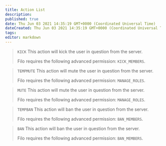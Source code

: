 ```yaml
---
title: Action List
description:
published: true
date: Thu Jun 03 2021 14:35:19 GMT+0000 (Coordinated Universal Time)
dateCreated: Thu Jun 03 2021 14:35:19 GMT+0000 (Coordinated Universal Time)
tags:
editor: markdown
---
```


> `KICK`
> This action will kick the user in question from the server.
>
> Filo requires the following advanced permission: ``KICK_MEMBERS``.

> `TEMPMUTE`
> This action will mute the user in question from the server.
>
> Filo requires the following advanced permission: ``MANAGE_ROLES``.

> `MUTE`
> This action will mute the user in question from the server.
>
> Filo requires the following advanced permission: ``MANAGE_ROLES``.

> `TEMPBAN`
> This action will ban the user in question from the server.
>
> Filo requires the following advanced permission: ``BAN_MEMBERS``.

> `BAN`
> This action will ban the user in question from the server.
>
> Filo requires the following advanced permission: ``BAN_MEMBERS``.
